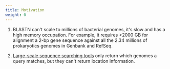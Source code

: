 ```yaml
---
title: Motivation
weight: 0
---
```


1. BLASTN can't scale to millions of bacterial genomes, it's slow and has a high memory occupation.
   For example, it requires >2000 GB for alignment a 2-bp gene sequence against all the 2.34 millions of prokaryotics genomes in Genbank and RefSeq.

2. [Large-scale sequence searching tools](https://kamimrcht.github.io/webpage/set_kmer_sets2.html) only return which genomes a query matches, but they can't return location information.
